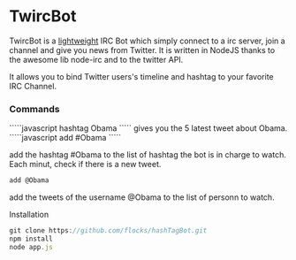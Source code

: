 TwircBot
==========

TwircBot is a <u>lightweight</u> IRC Bot which simply connect to a irc server, join a channel and give you news from Twitter.
It is written in NodeJS thanks to the awesome lib node-irc and to the twitter API.

It allows you to bind Twitter users's timeline and hashtag to your favorite IRC Channel.

<h3>Commands</h3>
`````javascript
hashtag Obama
`````
gives you the 5 latest tweet about Obama.
`````javascript
add #Obama
`````

add the hashtag #Obama to the list of hashtag the bot is in charge to watch. Each minut, check if there is a new tweet.
`````javascript
add @Obama
`````
add the tweets of the username @Obama to the list of personn to watch.

Installation 
`````javascript
git clone https://github.com/flocks/hashTagBot.git
npm install
node app.js 
`````
